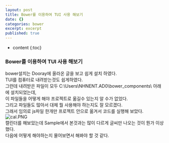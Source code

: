 ```yaml
---
layout: post
title: Bower를 이용하여 TUI 사용 해보기
date: {}
categories: bower
excerpt: excerpt
published: true
---
```



* content
{:toc}

### Bower를 이용하여 TUI 사용 해보기
bower설치는 Dooray에 올라온 글을 보고 쉽게 설치 하였다.   
TUI를 컴퓨터로 내려받는것도 쉽게하였다.   
그런데 내려받은 파일이 모두 C:\Users\NHNENT.AD0\bower_components\ 아래에 설치되었는데,  
이 파일들을 어떻게 해야 프로젝트로 옮길수 있는지 알 수가 없었다.  
그리고 파일들도 많아서 대체 뭘 사용해야 하는지도 잘 모르겠다.  
그래서 임의로 js파일 한개만 프로젝트 안으로 옮겨서 코드를 실행해 보았다.  
![cal.PNG]({{site.baseurl}}/_posts/cal.PNG)  
캘린더를 해보았는데 Sample에서 본것과는 많이 다르게 글씨만 나오는 것이 뭔가 이상했다.    
다음에 어떻게 해야하는지 물어보면서 해봐야 할 것 같다.  

